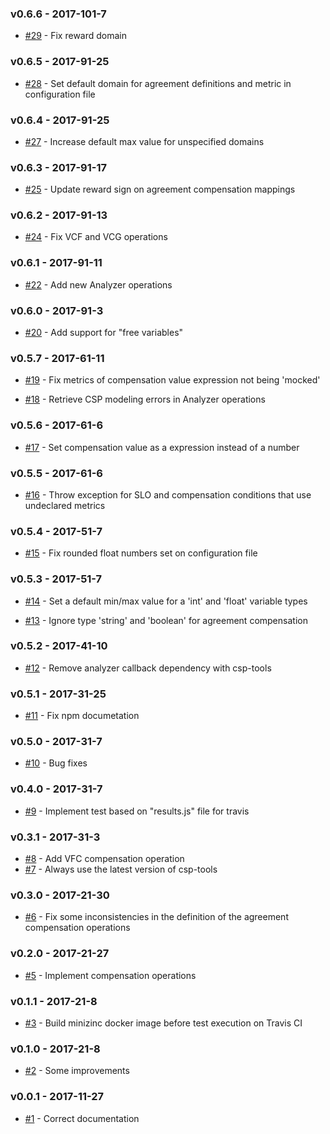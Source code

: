 ### v0.6.6 - 2017-101-7

- [#29](https://github.com/isa-group/governify-agreement-analyzer/issues/29) - Fix reward domain

### v0.6.5 - 2017-91-25

- [#28](https://github.com/isa-group/governify-agreement-analyzer/issues/28) - Set default domain for agreement definitions and metric in configuration file

### v0.6.4 - 2017-91-25

- [#27](https://github.com/isa-group/governify-agreement-analyzer/issues/27) - Increase default max value for unspecified domains

### v0.6.3 - 2017-91-17

- [#25](https://github.com/isa-group/governify-agreement-analyzer/issues/25) - Update reward sign on agreement compensation mappings

### v0.6.2 - 2017-91-13

- [#24](https://github.com/isa-group/governify-agreement-analyzer/issues/24) - Fix VCF and VCG operations

### v0.6.1 - 2017-91-11

- [#22](https://github.com/isa-group/governify-agreement-analyzer/issues/22) - Add new Analyzer operations

### v0.6.0 - 2017-91-3

- [#20](https://github.com/isa-group/governify-agreement-analyzer/issues/20) - Add support for "free variables"

### v0.5.7 - 2017-61-11

- [#19](https://github.com/isa-group/governify-agreement-analyzer/issues/19) - Fix metrics of compensation value expression not being 'mocked'

- [#18](https://github.com/isa-group/governify-agreement-analyzer/issues/18) - Retrieve CSP modeling errors in Analyzer operations

### v0.5.6 - 2017-61-6

- [#17](https://github.com/isa-group/governify-agreement-analyzer/issues/17) - Set compensation value as a expression instead of a number

### v0.5.5 - 2017-61-6

- [#16](https://github.com/isa-group/governify-agreement-analyzer/issues/16) - Throw exception for SLO and compensation conditions that use undeclared metrics

### v0.5.4 - 2017-51-7

- [#15](https://github.com/isa-group/governify-agreement-analyzer/issues/15) - Fix rounded float numbers set on configuration file

### v0.5.3 - 2017-51-7

- [#14](https://github.com/isa-group/governify-agreement-analyzer/issues/14) - Set a default min/max value for a 'int' and 'float' variable types

- [#13](https://github.com/isa-group/governify-agreement-analyzer/issues/13) - Ignore type 'string' and 'boolean' for agreement compensation

### v0.5.2 - 2017-41-10

- [#12](https://github.com/isa-group/governify-agreement-analyzer/issues/12) - Remove analyzer callback dependency with csp-tools

### v0.5.1 - 2017-31-25

- [#11](https://github.com/isa-group/governify-agreement-analyzer/issues/11) - Fix npm documetation

### v0.5.0 - 2017-31-7
- [#10](https://github.com/isa-group/governify-agreement-analyzer/issues/10) - Bug fixes

### v0.4.0 - 2017-31-7

- [#9](https://github.com/isa-group/governify-agreement-analyzer/issues/9) - Implement test based on "results.js" file for travis


### v0.3.1 - 2017-31-3

- [#8](https://github.com/isa-group/governify-agreement-analyzer/issues/8) - Add VFC compensation operation
- [#7](https://github.com/isa-group/governify-agreement-analyzer/issues/7) - Always use the latest version of csp-tools

### v0.3.0 - 2017-21-30

- [#6](https://github.com/isa-group/governify-agreement-analyzer/issues/6) - Fix some inconsistencies in the definition of the agreement compensation operations

### v0.2.0 - 2017-21-27

- [#5](https://github.com/isa-group/governify-agreement-analyzer/issues/5) - Implement compensation operations

### v0.1.1 - 2017-21-8

- [#3](https://github.com/isa-group/governify-agreement-analyzer/issues/3) - Build minizinc docker image before test execution on Travis CI

### v0.1.0 - 2017-21-8

- [#2](https://github.com/isa-group/governify-agreement-analyzer/issues/2) - Some improvements

### v0.0.1 - 2017-11-27

- [#1](https://github.com/isa-group/governify-agreement-analyzer/issues/1) - Correct documentation

